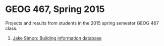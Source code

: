 # GEOG 467, Spring 2015
Projects and results from students in the 2015 spring semester GEOG 467 class.

1. [Jake Simon: Building information database](jake-simon)
